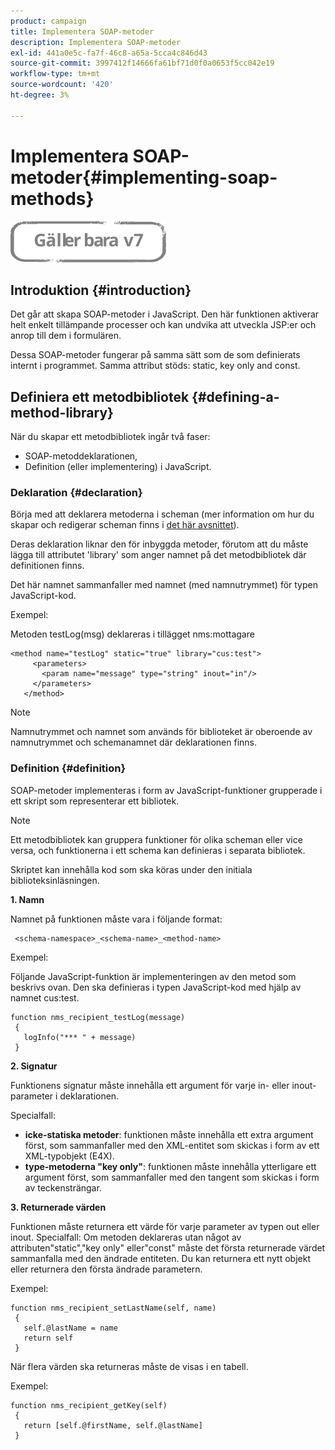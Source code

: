 ```yaml
---
product: campaign
title: Implementera SOAP-metoder
description: Implementera SOAP-metoder
exl-id: 441a0e5c-fa7f-46c8-a65a-5cca4c846d43
source-git-commit: 3997412f14666fa61bf71d0f0a0653f5cc042e19
workflow-type: tm+mt
source-wordcount: '420'
ht-degree: 3%

---
```


# Implementera SOAP-metoder{#implementing-soap-methods}

![](../../assets/v7-only.svg)

## Introduktion {#introduction}

Det går att skapa SOAP-metoder i JavaScript. Den här funktionen aktiverar helt enkelt tillämpande processer och kan undvika att utveckla JSP:er och anrop till dem i formulären.

Dessa SOAP-metoder fungerar på samma sätt som de som definierats internt i programmet. Samma attribut stöds: static, key only and const.

## Definiera ett metodbibliotek {#defining-a-method-library}

När du skapar ett metodbibliotek ingår två faser:

* SOAP-metoddeklarationen,
* Definition (eller implementering) i JavaScript.

### Deklaration {#declaration}

Börja med att deklarera metoderna i scheman (mer information om hur du skapar och redigerar scheman finns i [det här avsnittet](../../configuration/using/about-schema-edition.md)).

Deras deklaration liknar den för inbyggda metoder, förutom att du måste lägga till attributet &#39;library&#39; som anger namnet på det metodbibliotek där definitionen finns.

Det här namnet sammanfaller med namnet (med namnutrymmet) för typen JavaScript-kod.

Exempel:

Metoden testLog(msg) deklareras i tillägget nms:mottagare

```
<method name="testLog" static="true" library="cus:test">
     <parameters>
       <param name="message" type="string" inout="in"/>
     </parameters>
   </method>
```

>[!NOTE]
>
>Namnutrymmet och namnet som används för biblioteket är oberoende av namnutrymmet och schemanamnet där deklarationen finns.

### Definition {#definition}

SOAP-metoder implementeras i form av JavaScript-funktioner grupperade i ett skript som representerar ett bibliotek.

>[!NOTE]
>
>Ett metodbibliotek kan gruppera funktioner för olika scheman eller vice versa, och funktionerna i ett schema kan definieras i separata bibliotek.

Skriptet kan innehålla kod som ska köras under den initiala biblioteksinläsningen.

**1. Namn**

Namnet på funktionen måste vara i följande format:

```
 <schema-namespace>_<schema-name>_<method-name>
```

Exempel:

Följande JavaScript-funktion är implementeringen av den metod som beskrivs ovan. Den ska definieras i typen JavaScript-kod med hjälp av namnet cus:test.

```
function nms_recipient_testLog(message)
 {
   logInfo("*** " + message)
 }
```

**2. Signatur**

Funktionens signatur måste innehålla ett argument för varje in- eller inout-parameter i deklarationen.

Specialfall:

* **icke-statiska metoder**: funktionen måste innehålla ett extra argument först, som sammanfaller med den XML-entitet som skickas i form av ett XML-typobjekt (E4X).
* **type-metoderna &quot;key only&quot;**: funktionen måste innehålla ytterligare ett argument först, som sammanfaller med den tangent som skickas i form av teckensträngar.

**3. Returnerade värden**

Funktionen måste returnera ett värde för varje parameter av typen out eller inout. Specialfall: Om metoden deklareras utan något av attributen&quot;static&quot;,&quot;key only&quot; eller&quot;const&quot; måste det första returnerade värdet sammanfalla med den ändrade entiteten. Du kan returnera ett nytt objekt eller returnera den första ändrade parametern.

Exempel:

```
function nms_recipient_setLastName(self, name)
 {
   self.@lastName = name
   return self
 }
```

När flera värden ska returneras måste de visas i en tabell.

Exempel:

```
function nms_recipient_getKey(self)
 {
   return [self.@firstName, self.@lastName]
 }
```
